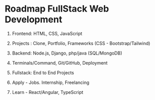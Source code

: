 # Roadmap FullStack Web Development

1) Frontend: HTML, CSS, JavaScript

2) Projects : Clone, Portfolio, Frameworks (CSS - Bootstrap/Tailwind)

3) Backend: Node.js, Django, php/java  (SQL/MongoDB)

4) Terminals/Command, Git/GitHub, Deployment

5) Fullstack: End to End Projects

6) Apply - Jobs. Internship, Freelancing

7) Learn - React/Angular, TypeScript
